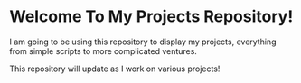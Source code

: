 # Welcome To My Projects Repository! 

I am going to be using this repository to display my projects, everything from simple scripts to more complicated ventures. 

This repository will update as I work on various projects!
